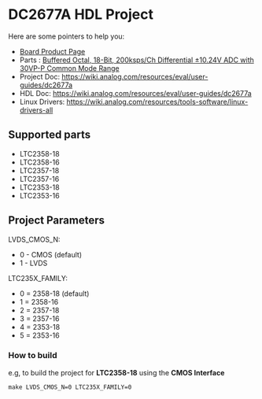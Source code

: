 # DC2677A HDL Project

Here are some pointers to help you:
  * [Board Product Page](https://www.analog.com/en/design-center/evaluation-hardware-and-software/evaluation-boards-kits/dc2677a.html)
  * Parts : [Buffered Octal, 18-Bit, 200ksps/Ch Differential ±10.24V ADC with 30VP-P Common Mode Range](https://www.analog.com/en/products/ltc2358-18.html)
  * Project Doc: https://wiki.analog.com/resources/eval/user-guides/dc2677a
  * HDL Doc: https://wiki.analog.com/resources/eval/user-guides/dc2677a
  * Linux Drivers: https://wiki.analog.com/resources/tools-software/linux-drivers-all

## Supported parts
  * LTC2358-18
  * LTC2358-16
  * LTC2357-18
  * LTC2357-16
  * LTC2353-18
  * LTC2353-16

## Project Parameters

LVDS_CMOS_N:
  * 0 - CMOS (default)
  * 1 - LVDS

LTC235X_FAMILY:
  * 0 = 2358-18 (default)
  * 1 = 2358-16
  * 2 = 2357-18
  * 3 = 2357-16
  * 4 = 2353-18
  * 5 = 2353-16

### How to build
e.g, to build the project for **LTC2358-18** using the **CMOS Interface**
```
make LVDS_CMOS_N=0 LTC235X_FAMILY=0
```
